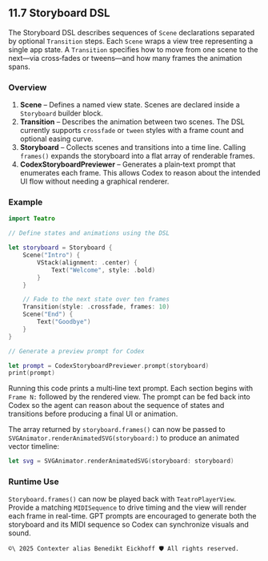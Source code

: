 ## 11.7 Storyboard DSL

The Storyboard DSL describes sequences of `Scene` declarations separated by optional `Transition` steps.  Each `Scene` wraps a view tree representing a single app state.  A `Transition` specifies how to move from one scene to the next—via cross‑fades or tweens—and how many frames the animation spans.

### Overview

1. **Scene** – Defines a named view state.  Scenes are declared inside a `Storyboard` builder block.
2. **Transition** – Describes the animation between two scenes.  The DSL currently supports `crossfade` or `tween` styles with a frame count and optional easing curve.
3. **Storyboard** – Collects scenes and transitions into a time line.  Calling `frames()` expands the storyboard into a flat array of renderable frames.
4. **CodexStoryboardPreviewer** – Generates a plain‑text prompt that enumerates each frame.  This allows Codex to reason about the intended UI flow without needing a graphical renderer.

### Example

```swift
import Teatro

// Define states and animations using the DSL

let storyboard = Storyboard {
    Scene("Intro") {
        VStack(alignment: .center) {
            Text("Welcome", style: .bold)
        }
    }

    // Fade to the next state over ten frames
    Transition(style: .crossfade, frames: 10)
    Scene("End") {
        Text("Goodbye")
    }
}

// Generate a preview prompt for Codex

let prompt = CodexStoryboardPreviewer.prompt(storyboard)
print(prompt)
```

Running this code prints a multi‑line text prompt.  Each section begins with `Frame N:` followed by the rendered view.  The prompt can be fed back into Codex so the agent can reason about the sequence of states and transitions before producing a final UI or animation.

The array returned by `storyboard.frames()` can now be passed to
`SVGAnimator.renderAnimatedSVG(storyboard:)` to produce an animated vector
timeline:

```swift
let svg = SVGAnimator.renderAnimatedSVG(storyboard: storyboard)
```

### Runtime Use

`Storyboard.frames()` can now be played back with `TeatroPlayerView`. Provide a
matching `MIDISequence` to drive timing and the view will render each frame in
real-time. GPT prompts are encouraged to generate both the storyboard and its
MIDI sequence so Codex can synchronize visuals and sound.




``````text
©\ 2025 Contexter alias Benedikt Eickhoff 🛡️ All rights reserved.
``````

